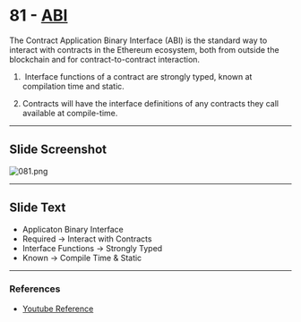 # 81 - [ABI](ABI.md)
The Contract Application Binary Interface (ABI) is the standard way to interact with contracts in the Ethereum ecosystem, both from outside the blockchain and for contract-to-contract interaction.

1.   Interface functions of a contract are strongly typed, known at compilation time and static.

2.  Contracts will have the interface definitions of any contracts they call available at compile-time.
___
## Slide Screenshot
![081.png](../images/ethereum101/081.png)
___
## Slide Text
- Applicaton Binary Interface
- Required -> Interact with Contracts
- Interface Functions -> Strongly Typed
- Known -> Compile Time & Static 
___
### References
- [Youtube Reference](https://www.youtube.com/watch?v=I-TjCtjDs1M)